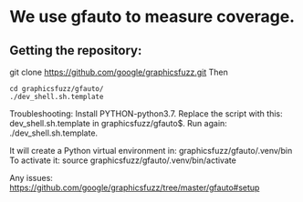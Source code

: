 # We use gfauto to measure coverage.

## Getting the repository: 
git clone https://github.com/google/graphicsfuzz.git
Then
```
cd graphicsfuzz/gfauto/ 
./dev_shell.sh.template
```
Troubleshooting: Install PYTHON-python3.7. Replace the script with this: dev_shell.sh.template in graphicsfuzz/gfauto$. Run again: ./dev_shell.sh.template.

It will create a Python virtual environment in: graphicsfuzz/gfauto/.venv/bin
To activate it: source graphicsfuzz/gfauto/.venv/bin/activate

Any issues: https://github.com/google/graphicsfuzz/tree/master/gfauto#setup
